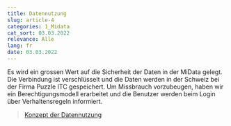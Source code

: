 ```yaml
---
title: Datennutzung
slug: article-4
categories: 1_Midata
cat_sort: 03.03.2022
relevance: Alle
lang: fr
date: 03.03.2022
---
```


Es wird ein grossen Wert auf die Sicherheit der Daten in der MiData gelegt. Die Verbindung ist verschlüsselt und die Daten werden in der Schweiz bei der Firma Puzzle ITC gespeichert. Um Missbrauch vorzubeugen, haben wir ein Berechtigungsmodell erarbeitet und die Benutzer werden beim Login über Verhaltensregeln informiert.
> [Konzept der Datennutzung](https://pfadi.swiss/media/files/36/datennutzung-midata-pbs_v10_de.pdf)
